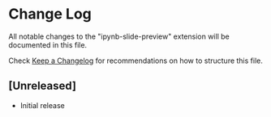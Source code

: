 # Change Log

All notable changes to the "ipynb-slide-preview" extension will be documented in this file.

Check [Keep a Changelog](http://keepachangelog.com/) for recommendations on how to structure this file.

## [Unreleased]

- Initial release